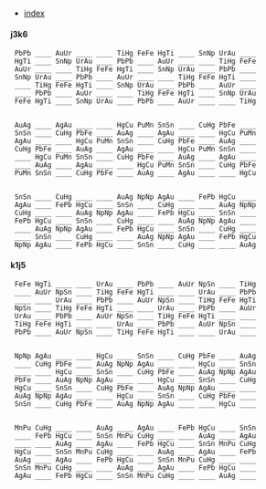 
 - [index](index)

#### j3k6 

     PbPb ____ AuUr ____ ____ TiHg FeFe HgTi ____ SnNp UrAu ____ 
     HgTi ____ SnNp UrAu ____ PbPb ____ AuUr ____ ____ TiHg FeFe 
     AuUr ____ ____ TiHg FeFe HgTi ____ SnNp UrAu ____ PbPb ____ 
     SnNp UrAu ____ PbPb ____ AuUr ____ ____ TiHg FeFe HgTi ____ 
     ____ TiHg FeFe HgTi ____ SnNp UrAu ____ PbPb ____ AuUr ____ 
     ____ PbPb ____ AuUr ____ ____ TiHg FeFe HgTi ____ SnNp UrAu 
     FeFe HgTi ____ SnNp UrAu ____ PbPb ____ AuUr ____ ____ TiHg 


     AuAg ____ AgAu ____ ____ HgCu PuMn SnSn ____ CuHg PbFe ____ 
     SnSn ____ CuHg PbFe ____ AuAg ____ AgAu ____ ____ HgCu PuMn 
     AgAu ____ ____ HgCu PuMn SnSn ____ CuHg PbFe ____ AuAg ____ 
     CuHg PbFe ____ AuAg ____ AgAu ____ ____ HgCu PuMn SnSn ____ 
     ____ HgCu PuMn SnSn ____ CuHg PbFe ____ AuAg ____ AgAu ____ 
     ____ AuAg ____ AgAu ____ ____ HgCu PuMn SnSn ____ CuHg PbFe 
     PuMn SnSn ____ CuHg PbFe ____ AuAg ____ AgAu ____ ____ HgCu 


     SnSn ____ CuHg ____ ____ AuAg NpNp AgAu ____ FePb HgCu ____ 
     AgAu ____ FePb HgCu ____ SnSn ____ CuHg ____ ____ AuAg NpNp 
     CuHg ____ ____ AuAg NpNp AgAu ____ FePb HgCu ____ SnSn ____ 
     FePb HgCu ____ SnSn ____ CuHg ____ ____ AuAg NpNp AgAu ____ 
     ____ AuAg NpNp AgAu ____ FePb HgCu ____ SnSn ____ CuHg ____ 
     ____ SnSn ____ CuHg ____ ____ AuAg NpNp AgAu ____ FePb HgCu 
     NpNp AgAu ____ FePb HgCu ____ SnSn ____ CuHg ____ ____ AuAg 


#### k1j5 

     FeFe HgTi ____ ____ UrAu ____ PbPb ____ AuUr NpSn ____ TiHg 
     ____ AuUr NpSn ____ TiHg FeFe HgTi ____ ____ UrAu ____ PbPb 
     ____ ____ UrAu ____ PbPb ____ AuUr NpSn ____ TiHg FeFe HgTi 
     NpSn ____ TiHg FeFe HgTi ____ ____ UrAu ____ PbPb ____ AuUr 
     UrAu ____ PbPb ____ AuUr NpSn ____ TiHg FeFe HgTi ____ ____ 
     TiHg FeFe HgTi ____ ____ UrAu ____ PbPb ____ AuUr NpSn ____ 
     PbPb ____ AuUr NpSn ____ TiHg FeFe HgTi ____ ____ UrAu ____ 


     NpNp AgAu ____ ____ HgCu ____ SnSn ____ CuHg PbFe ____ AuAg 
     ____ CuHg PbFe ____ AuAg NpNp AgAu ____ ____ HgCu ____ SnSn 
     ____ ____ HgCu ____ SnSn ____ CuHg PbFe ____ AuAg NpNp AgAu 
     PbFe ____ AuAg NpNp AgAu ____ ____ HgCu ____ SnSn ____ CuHg 
     HgCu ____ SnSn ____ CuHg PbFe ____ AuAg NpNp AgAu ____ ____ 
     AuAg NpNp AgAu ____ ____ HgCu ____ SnSn ____ CuHg PbFe ____ 
     SnSn ____ CuHg PbFe ____ AuAg NpNp AgAu ____ ____ HgCu ____ 


     MnPu CuHg ____ ____ AuAg ____ AgAu ____ FePb HgCu ____ SnSn 
     ____ FePb HgCu ____ SnSn MnPu CuHg ____ ____ AuAg ____ AgAu 
     ____ ____ AuAg ____ AgAu ____ FePb HgCu ____ SnSn MnPu CuHg 
     HgCu ____ SnSn MnPu CuHg ____ ____ AuAg ____ AgAu ____ FePb 
     AuAg ____ AgAu ____ FePb HgCu ____ SnSn MnPu CuHg ____ ____ 
     SnSn MnPu CuHg ____ ____ AuAg ____ AgAu ____ FePb HgCu ____ 
     AgAu ____ FePb HgCu ____ SnSn MnPu CuHg ____ ____ AuAg ____ 


